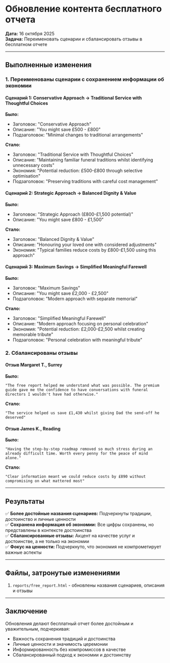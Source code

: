 # Обновление контента бесплатного отчета

**Дата:** 16 октября 2025  
**Задача:** Переименовать сценарии и сбалансировать отзывы в бесплатном отчете

---

## Выполненные изменения

### 1. Переименованы сценарии с сохранением информации об экономии

#### Сценарий 1: Conservative Approach → Traditional Service with Thoughtful Choices
**Было:**
- Заголовок: "Conservative Approach"
- Описание: "You might save £500 - £800"
- Подзаголовок: "Minimal changes to traditional arrangements"

**Стало:**
- Заголовок: "Traditional Service with Thoughtful Choices"
- Описание: "Maintaining familiar funeral traditions whilst identifying unnecessary costs"
- Экономия: "Potential reduction: £500-£800 through selective optimisation"
- Подзаголовок: "Preserving traditions with careful cost management"

#### Сценарий 2: Strategic Approach → Balanced Dignity & Value
**Было:**
- Заголовок: "Strategic Approach (£800-£1,500 potential)"
- Описание: "You might save £800 - £1,500"

**Стало:**
- Заголовок: "Balanced Dignity & Value"
- Описание: "Honouring your loved one with considered adjustments"
- Экономия: "Typical families reduce costs by £800-£1,500 using this approach"

#### Сценарий 3: Maximum Savings → Simplified Meaningful Farewell
**Было:**
- Заголовок: "Maximum Savings"
- Описание: "You might save £2,000 - £2,500"
- Подзаголовок: "Modern approach with separate memorial"

**Стало:**
- Заголовок: "Simplified Meaningful Farewell"
- Описание: "Modern approach focusing on personal celebration"
- Экономия: "Potential reduction: £2,000-£2,500 whilst creating memorable tribute"
- Подзаголовок: "Personal celebration with meaningful tribute"

### 2. Сбалансированы отзывы

#### Отзыв Margaret T., Surrey
**Было:**
```
"The free report helped me understand what was possible. The premium guide gave me the confidence to have conversations with funeral directors I wouldn't have had otherwise."
```

**Стало:**
```
"The service helped us save £1,430 whilst giving Dad the send-off he deserved"
```

#### Отзыв James K., Reading
**Было:**
```
"Having the step-by-step roadmap removed so much stress during an already difficult time. Worth every penny for the peace of mind alone."
```

**Стало:**
```
"Clear information meant we could reduce costs by £890 without compromising on what mattered most"
```

---

## Результаты

✅ **Более достойные названия сценариев:** Подчеркнуты традиции, достоинство и личные ценности  
✅ **Сохранена информация об экономии:** Все цифры сохранены, но представлены в контексте достоинства  
✅ **Сбалансированные отзывы:** Акцент на качестве услуг и достоинстве, а не только на экономии  
✅ **Фокус на ценности:** Подчеркнуто, что экономия не компрометирует важные аспекты  

---

## Файлы, затронутые изменениями

1. `reports/free_report.html` - обновлены названия сценариев, описания и отзывы

---

## Заключение

Обновления делают бесплатный отчет более достойным и уважительным, подчеркивая:
- Важность сохранения традиций и достоинства
- Личные ценности и значимость церемонии
- Информированность без компромиссов в качестве
- Сбалансированный подход к экономии и достоинству

